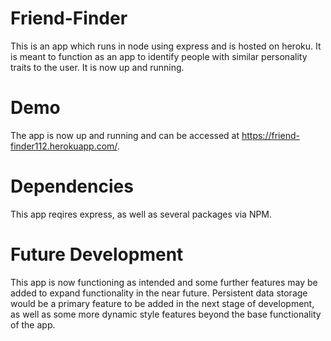 # Friend-Finder

This is an app which runs in node using express and is hosted on heroku. It is meant to function as an app to identify people with similar personality traits to the user. It is now up and running.

# Demo
The app is now up and running and can be accessed at https://friend-finder112.herokuapp.com/.

# Dependencies 

This app reqires express, as well as several packages via NPM.

# Future Development

This app is now functioning as intended and some further features may be added to expand functionality in the near future. Persistent data storage would be a primary feature to be added in the next stage of development, as well as some more dynamic style features beyond the base functionality of the app.

